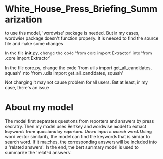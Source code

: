 # White_House_Press_Briefing_Summarization

to use this model, 'wordwise' package is needed.
But in my cases, wordwise package doesn't function properly. It is needed to find the source file and make some changes

In the file __init__.py, change the code 'from core import Extractor' into 'from .core import Extractor'

In the file core.py, change the code 'from utils import get_all_candidates, squash' into 'from .utils import get_all_candidates, squash'

Not changing it may not cause problem for all users. But at least, in my case, there's an issue

# About my model
The model first separates questions from reporters and answers by press secratry. Then my model uses Bertkey and wordwise model to extract keywords 
from questions by reporters. Users input a search word. Using word vector similarity, the model can find the keywords that is similar to search word.
If it matches, the corresponding answers will be included into a 'related answers'. In the end, the bert summary model is used to summarize
the 'related answers'.
